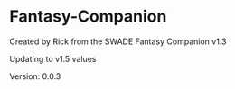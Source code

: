 # Fantasy-Companion

Created by Rick from the SWADE Fantasy Companion v1.3

Updating to v1.5 values

Version: 0.0.3
